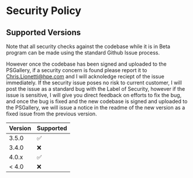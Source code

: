 # Security Policy

## Supported Versions

Note that all security checks against the codebase while it is in Beta program can be made using the standard Github Issue process.

However once the codebase has been signed and uploaded to the PSGallery, if a security concern is found please report it to Chris.Lionetti@hpe.com and I will acknoledge reciept of the issue immediately. 
If the security issue poses no risk to current customer, I will post the issue as a standard bug with the Label of Security, however if the issue is sensitive, I will give you direct feedback on efforts
to fix the bug, and once the bug is fixed and the new codebase is signed and uploaded to the PSGallery, we will issue a notice in the readme of the new version as a fixed issue from the previous version.

| Version | Supported          |
| ------- | ------------------ |
| 3.5.0   | :white_check_mark: |
| 3.4.0   | :x:                |
| 4.0.x   | :white_check_mark: |
| < 4.0   | :x:                |

